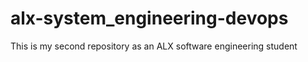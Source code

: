 # alx-system_engineering-devops
This is my second repository as an ALX software engineering student
